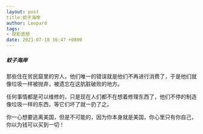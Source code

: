 ```yaml
---
layout: post
title:蚊子海岸
author: Leopard
tags:
- 观影感想
date: 2021-07-18 16:47 +0800
---
```

##### 蚊子海岸

那些住在贫民窟里的穷人，他们唯一的错误就是他们不再进行消费了，于是他们就像垃圾一样被抛弃，被遗忘在这肮脏破败的地方。

任何事情都是可以维修的，只是现在人们都不在想着修理东西了，他们不停的制造像垃圾一样的东西，等它们坏了就一扔了之。

你一心想要逃离美国，但是不可能的，因为你本身就是美国，你心里只有你自己，你以为钱可以买到一切！